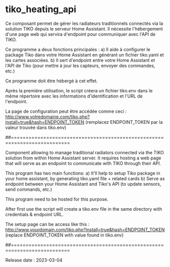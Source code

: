 # tiko_heating_api

Ce composant permet de gérer les radiateurs traditionnels connectés via la solution TIKO depuis le serveur Home Assistant. Il nécessite l'hébergement d'une page web qui servira d'endpoint pour communiquer avec l'API de TIKO.

Ce programme a deux fonctions principales :
a) Il aide à configurer le package Tiko dans votre Home Assistant en générant un fichier tiko.yaml et les cartes associées.
b) Il sert d'endpoint entre votre Home Assistant et l'API de Tiko (pour mettre à jour les capteurs, envoyer des commandes, etc.)

Ce programme doit être hébergé à cet effet.

Après la première utilisation, le script créera un fichier tiko.env dans le même répertoire avec les informations d'identification et l'URL de l'endpoint.

La page de configuration peut être accédée comme ceci :
http://www.votredomaine.com/tiko.php?install=true&hash=ENDPOINT_TOKEN (remplacez ENDPOINT_TOKEN par la valeur trouvée dans tiko.env)

##==========================================================================


Component allowing to manage traditional radiators connected via the TIKO solution from within Home Assistant server. It requires hosting a web page that will serve as an endpoint to communicate with TIKO through their API.

This program has two main functions:
a) It'll help to setup Tiko package in your home assistant, by generating tiko.yaml file + related cards
b) Serve as endpoint between your Home Assistant and Tiko's API (to update sensors, send commands, etc.)

This program need to be hosted for this purpose.

After first use the script will create a tiko.env file in the same directory with credentials & endpoint URL.

The setup page can be access like this :
http://www.yourdomain.com/tiko.php?install=true&hash=ENDPOINT_TOKEN (replace ENDPOINT_TOKEN with value found in tiko.env)

##==========================================================================

Release date : 2023-03-04


